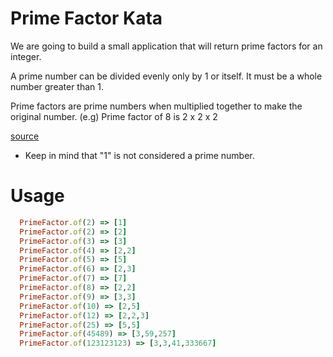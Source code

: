 Prime Factor Kata
=============

We are going to build a small application that will
return prime factors for an integer.

A prime number can be divided evenly only by 1 or itself.
It must be a whole number greater than 1.

Prime factors are prime numbers when multiplied together to make the
original number. (e.g) Prime factor of 8 is 2 x 2 x 2

[source](http://www.mathsisfun.com/prime-factorization.html)

* Keep in mind that "1" is not considered a prime number.

Usage
=====

```ruby
  PrimeFactor.of(2) => [1]
  PrimeFactor.of(2) => [2]
  PrimeFactor.of(3) => [3]
  PrimeFactor.of(4) => [2,2]
  PrimeFactor.of(5) => [5]
  PrimeFactor.of(6) => [2,3]
  PrimeFactor.of(7) => [7]
  PrimeFactor.of(8) => [2,2]
  PrimeFactor.of(9) => [3,3]
  PrimeFactor.of(10) => [2,5]
  PrimeFactor.of(12) => [2,2,3]
  PrimeFactor.of(25) => [5,5]
  PrimeFactor.of(45489) => [3,59,257]
  PrimeFactor.of(123123123) => [3,3,41,333667]

```


